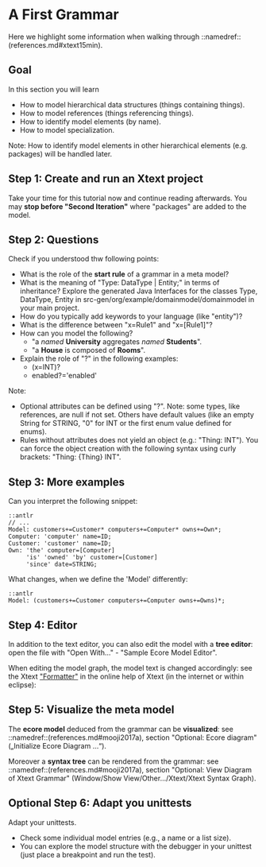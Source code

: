 # A First Grammar

Here we highlight some information when walking through
::namedref::(references.md#xtext15min).

## Goal

In this section you will learn

 * How to model hierarchical data structures (things containing things).
 * How to model references (things referencing things).
 * How to identify model elements (by name). 
 * How to model specialization.

Note: How to identify model elements in other hierarchical elements
(e.g. packages) will be handled later.

## Step 1: Create and run an Xtext project

Take your time for this tutorial now and continue reading afterwards.
You may __stop before "Second Iteration"__ where "packages"
are added to the model.

## Step 2: Questions

Check if you understood thw following points:

 * What is the role of the __start rule__ of a grammar in a meta model?
 * What is the meaning of "Type: DataType | Entity;" in terms of inheritance? 
    Explore the generated Java Interfaces for the classes Type, DataType, 
    Entity in  src-gen/org/example/domainmodel/domainmodel in your main 
    project.
 * How do you typically add keywords to your language (like "entity")?
 * What is the difference between "x=Rule1" and "x=[Rule1]"?
 * How can you model the following?
    * "a _named_ __University__ aggregates _named_ __Students__".
    * "a __House__ is composed of __Rooms__".
 * Explain the role of "?" in the following examples: 
    * (x=INT)?
    * enabled?='enabled'
    
    
Note:

 * Optional attributes can be defined using "?". Note: some types, like 
   references, are null if not set. Others have default values (like an empty
   String for STRING, "0" for INT or the first enum value defined for enums).
 * Rules without attributes does not yield an object 
   (e.g.: "Thing: INT"). You can force the object creation with the
   following syntax using curly brackets: "Thing: {Thing} INT".

## Step 3: More examples

Can you interpret the following snippet:


    ::antlr
    // ...
    Model: customers+=Customer* computers+=Computer* owns+=Own*;
    Computer: 'computer' name=ID;
    Customer: 'customer' name=ID;
    Own: 'the' computer=[Computer] 
         'is' 'owned' 'by' customer=[Customer] 
         'since' date=STRING;

What changes, when we define the 'Model' differently:


    ::antlr
    Model: (customers+=Customer computers+=Computer owns+=Owns)*;

## Step 4: Editor

In addition to the text editor,
you can also edit the model with a __tree editor__:
open the file with "Open With..." - "Sample Ecore Model Editor".

When editing the model graph, the model text is changed accordingly: 
see the Xtext ["Formatter"](https://blogs.itemis.com/en/tabular-formatting-with-the-new-formatter-api) 
in the online help of Xtext (in the internet or within eclipse): 



## Step 5: Visualize the meta model

The __ecore model__  deduced from the grammar can be __visualized__:
see ::namedref::(references.md#mooji2017a),
section "Optional: Ecore diagram" („Initialize Ecore Diagram ...“).

Moreover a __syntax tree__ can be rendered from the grammar:
see ::namedref::(references.md#mooji2017a),
section "Optional: View Diagram of Xtext Grammar"
(Window/Show View/Other.../Xtext/Xtext Syntax Graph).

## Optional Step 6: Adapt you unittests

Adapt your unittests.

 * Check some individual model entries (e.g., a name or a list size).
 * You can explore the model structure with the debugger in your
   unittest (just place a breakpoint and run the test).

